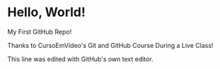 # Hello, World!
 My First GitHub Repo!

 Thanks to CursoEmVídeo's Git and GitHub Course
 During a Live Class!

 This line was edited with GitHub's own text editor.
